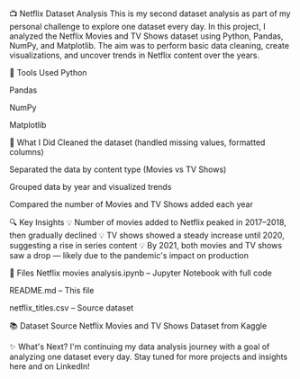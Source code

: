 📺 Netflix Dataset Analysis
This is my second dataset analysis as part of my personal challenge to explore one dataset every day. In this project, I analyzed the Netflix Movies and TV Shows dataset using Python, Pandas, NumPy, and Matplotlib. The aim was to perform basic data cleaning, create visualizations, and uncover trends in Netflix content over the years.

🧰 Tools Used
Python

Pandas

NumPy

Matplotlib

📌 What I Did
Cleaned the dataset (handled missing values, formatted columns)

Separated the data by content type (Movies vs TV Shows)

Grouped data by year and visualized trends

Compared the number of Movies and TV Shows added each year

🔍 Key Insights
💡 Number of movies added to Netflix peaked in 2017–2018, then gradually declined
💡 TV shows showed a steady increase until 2020, suggesting a rise in series content
💡 By 2021, both movies and TV shows saw a drop — likely due to the pandemic's impact on production

📁 Files
Netflix movies analysis.ipynb – Jupyter Notebook with full code

README.md – This file

netflix_titles.csv – Source dataset

📚 Dataset Source
Netflix Movies and TV Shows Dataset from Kaggle

✨ What's Next?
I'm continuing my data analysis journey with a goal of analyzing one dataset every day. Stay tuned for more projects and insights here and on LinkedIn!
